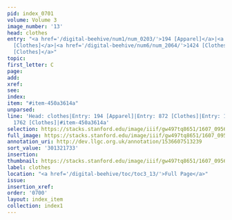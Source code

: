 ```yaml
---
pid: index_0701
volume: Volume 3
image_number: '13'
head: clothes
entry: "<a href='/digital-beehive/num1/num_0203/'>194 [Apparel]</a>|<a href='/digital-beehive/num4/num_1104/'>872
  [Clothes]</a>|<a href='/digital-beehive/num6/num_2064/'>1424 [Clothes]</a>|<a href='/digital-beehive/num8/num_2694/'>1762
  [Clothes]</a>"
topic:
first_letter: C
page:
add:
xref:
see:
index:
item: "#item-450a3614a"
unparsed:
line: 'Head: clothes|Entry: 194 [Apparel]|Entry: 872 [Clothes]|Entry: 1424 [Clothes]|Entry:
  1762 [Clothes]|#item-450a3614a'
selection: https://stacks.stanford.edu/image/iiif/gw497tq8651/1607_0956/854,1733,711,182/full/0/default.jpg
full_image: https://stacks.stanford.edu/image/iiif/gw497tq8651/1607_0956/full/full/0/default.jpg
annotation_uri: http://dev.llgc.org.uk/annotation/1536607513239
sort_value: '301321733'
insertion:
thumbnail: https://stacks.stanford.edu/image/iiif/gw497tq8651/1607_0956/854,1733,711,182/150,/0/default.jpg
label: clothes
location: "<a href='/digital-beehive/toc/toc3_13/'>Full Page</a>"
issue:
insertion_xref:
order: '0700'
layout: index_item
collection: index1
---
```

